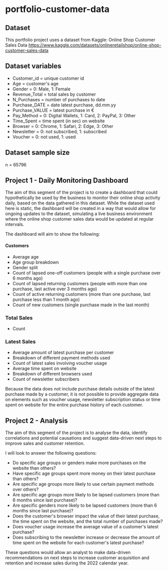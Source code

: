 # portfolio-customer-data
 
 ## Dataset

 This portfolio project uses a dataset from Kaggle: Online Shop Customer Sales Data
 https://www.kaggle.com/datasets/onlineretailshop/online-shop-customer-sales-data

 ## Dataset variables
- Customer_id = unique customer id
- Age = customer's age
- Gender = 0: Male, 1: Female
- Revenue_Total = total sales by customer
- N_Purchases = number of purchases to date
- Purchase_DATE = date latest purchase, dd.mm.yy
- Purchase_VALUE = latest purchase in €
- Pay_Method = 0: Digital Wallets, 1: Card, 2: PayPal, 3: Other
- Time_Spent = time spent (in sec) on website
- Browser = 0: Chrome, 1: Safari, 2: Edge, 3: Other
- Newsletter = 0: not subscribed, 1: subscribed
- Voucher = 0: not used, 1: used

## Dataset sample size

n = 65796

## Project 1 - Daily Monitoring Dashboard

The aim of this segment of the project is to create a dashboard that could hypothetically be used by the business to monitor their online shop activity daily, based on the data gathered in this dataset. While the dataset used here is static, the dashboard will be created in a way that would allow for ongoing updates to the dataset, simulating a live business environment where the online shop customer sales data would be updated at regular intervals.

The dashboard will aim to show the following:

#### Customers

- Average age
- Age group breakdown
- Gender split
- Count of lapsed one-off customers (people with a single purchase over 6 months ago)
- Count of lapsed returning customers (people with more than one purchase, last active over 3 months ago)
- Count of active returning customers (more than one purchase, last purchase less than 1 month ago)
- Count of new customers (single purchase made in the last month)

### Total Sales
- Count

### Latest Sales
- Average amount of latest purchase per customer
- Breakdown of different payment methods used
- Count of latest sales involving voucher usage
- Average time spent on website
- Breakdown of different browsers used
- Count of newsletter subscribers

Because the data does not include purchase details outside of the latest purchase made by a customer, it is not possible to provide aggregate data on elements such as voucher usage, newsletter subscription status or time spent on website for the entire purchase history of each customer.

## Project 2 - Analysis
The aim of this segment of the project is to analyse the data, identify correlations and potential causations and suggest data-driven next steps to improve sales and customer retention. 

I will look to answer the following questions:

- Do specific age groups or genders make more purchases on the website than others?
- Have specific age groups spent more money on their latest purchase than others?
- Are specific age groups more likely to use certain payment methods over others?
- Are specific age groups more likely to be lapsed customers (more than 6 months since last purchase)?
- Are specific genders more likely to be lapsed customers (more than 6 months since last purchase)?
- Does the customer's browser impact the value of their latest purchase, the time spent on the website, and the total number of purchases made?
- Does voucher usage increase the average value of a customer's latest purchase?
- Does subscribing to the newsletter increase or decrease the amount of time spent on the website for each customer's latest purchase?

These questions would allow an analyst to make data-driven recommendations on next steps to increase customer acquisition and retention and increase sales during the 2022 calendar year.

